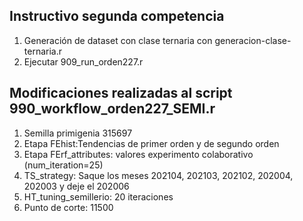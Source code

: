 ## Instructivo segunda competencia

1. Generación de dataset con clase ternaria con generacion-clase-ternaria.r
2. Ejecutar 909_run_orden227.r

## Modificaciones realizadas al script 990_workflow_orden227_SEMI.r
1. Semilla primigenia 315697
2. Etapa FEhist:Tendencias de primer orden y de segundo orden
3. Etapa FErf_attributes: valores experimento colaborativo (num_iteration=25)
4. TS_strategy: Saque los meses 202104, 202103, 202102, 202004, 202003 y deje el 202006
5. HT_tuning_semillerio: 20 iteraciones
6. Punto de corte: 11500
